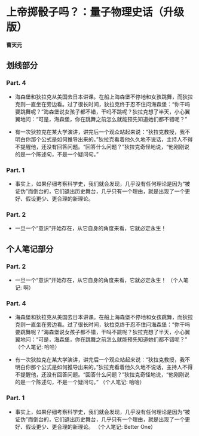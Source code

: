# 上帝掷骰子吗？：量子物理史话（升级版）

 **曹天元**


## 划线部分


### Part. 4

* 海森堡和狄拉克从美国去日本讲课。在船上海森堡不停地和女孩跳舞，而狄拉克则一直坐在旁边看。过了很长时间，狄拉克终于忍不住问海森堡：“你干吗要跳舞呢？”海森堡说女孩子都不错，干吗不跳呢？狄拉克想了半天，小心翼翼地问：“可是，海森堡，你在跳舞之前怎么就能预先知道她们都不错呢？”

* 有一次狄拉克在某大学演讲，讲完后一个观众站起来说：“狄拉克教授，我不明白你那个公式是如何推导出来的。”狄拉克看着他久久地不说话，主持人不得不提醒他，还没有回答问题。“回答什么问题？”狄拉克奇怪地说，“他刚刚说的是一个陈述句，不是一个疑问句。”


### Part. 1

* 事实上，如果仔细考察科学史，我们就会发现，几乎没有任何理论是因为“被证伪”而倒台的，它们退出历史舞台，几乎只有一个理由，就是出现了一个更好、假设更少、更合理的新理论。


### Part. 2

* 一旦一个“意识”开始存在，从它自身的角度来看，它就必定永生！


## 个人笔记部分


### Part. 2

* 一旦一个“意识”开始存在，从它自身的角度来看，它就必定永生！  （个人笔记: 啊）


### Part. 4

* 海森堡和狄拉克从美国去日本讲课。在船上海森堡不停地和女孩跳舞，而狄拉克则一直坐在旁边看。过了很长时间，狄拉克终于忍不住问海森堡：“你干吗要跳舞呢？”海森堡说女孩子都不错，干吗不跳呢？狄拉克想了半天，小心翼翼地问：“可是，海森堡，你在跳舞之前怎么就能预先知道她们都不错呢？”  （个人笔记: 哈哈）

* 有一次狄拉克在某大学演讲，讲完后一个观众站起来说：“狄拉克教授，我不明白你那个公式是如何推导出来的。”狄拉克看着他久久地不说话，主持人不得不提醒他，还没有回答问题。“回答什么问题？”狄拉克奇怪地说，“他刚刚说的是一个陈述句，不是一个疑问句。”  （个人笔记: 哈哈）


### Part. 1

* 事实上，如果仔细考察科学史，我们就会发现，几乎没有任何理论是因为“被证伪”而倒台的，它们退出历史舞台，几乎只有一个理由，就是出现了一个更好、假设更少、更合理的新理论。  （个人笔记: Better One）

